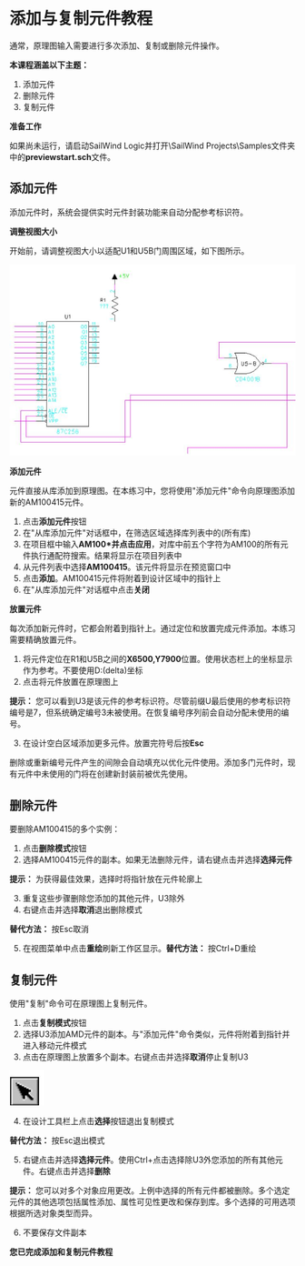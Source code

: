 # 添加与复制元件教程
通常，原理图输入需要进行多次添加、复制或删除元件操作。

**本课程涵盖以下主题：**

1. 添加元件
2. 删除元件
3. 复制元件

**准备工作**

如果尚未运行，请启动SailWind Logic并打开\SailWind Projects\Samples文件夹中的**previewstart.sch**文件。

## 添加元件
添加元件时，系统会提供实时元件封装功能来自动分配参考标识符。

**调整视图大小**

开始前，请调整视图大小以适配U1和U5B门周围区域，如下图所示。

![](/logic/tutorial/4/_page_0_Figure_12.jpeg)

**添加元件**

元件直接从库添加到原理图。在本练习中，您将使用"添加元件"命令向原理图添加新的AM100415元件。

1. 点击**添加元件**按钮
2. 在"从库添加元件"对话框中，在筛选区域选择库列表中的(所有库)
3. 在项目框中输入**AM100\***并点击**应用**，对库中前五个字符为AM100的所有元件执行通配符搜索。结果将显示在项目列表中
4. 从元件列表中选择**AM100415**。该元件将显示在预览窗口中
5. 点击**添加**。AM100415元件将附着到设计区域中的指针上
6. 在"从库添加元件"对话框中点击**关闭**

**放置元件**

每次添加新元件时，它都会附着到指针上。通过定位和放置完成元件添加。本练习需要精确放置元件。

1. 将元件定位在R1和U5B之间的**X6500,Y7900**位置。使用状态栏上的坐标显示作为参考。不要使用D:(delta)坐标
2. 点击将元件放置在原理图上

**提示：** 您可以看到U3是该元件的参考标识符。尽管前缀U最后使用的参考标识符编号是7，但系统确定编号3未被使用。在恢复编号序列前会自动分配未使用的编号。

3. 在设计空白区域添加更多元件。放置完符号后按**Esc**

删除或重新编号元件产生的间隙会自动填充以优化元件使用。添加多门元件时，现有元件中未使用的门将在创建新封装前被优先使用。

## 删除元件
要删除AM100415的多个实例：

1. 点击**删除模式**按钮
2. 选择AM100415元件的副本。如果无法删除元件，请右键点击并选择**选择元件**

**提示：** 为获得最佳效果，选择时将指针放在元件轮廓上

3. 重复这些步骤删除您添加的其他元件，U3除外
4. 右键点击并选择**取消**退出删除模式

**替代方法：** 按Esc取消

5. 在视图菜单中点击**重绘**刷新工作区显示。**替代方法：** 按Ctrl+D重绘

## 复制元件
使用"复制"命令可在原理图上复制元件。

1. 点击**复制模式**按钮
2. 选择U3添加AMD元件的副本。与"添加元件"命令类似，元件将附着到指针并进入移动元件模式
3. 点击在原理图上放置多个副本。右键点击并选择**取消**停止复制U3

![](/logic/tutorial/4/_page_2_Picture_2.jpeg)

4. 在设计工具栏上点击**选择**按钮退出复制模式

**替代方法：** 按Esc退出模式

5. 右键点击并选择**选择元件**。使用Ctrl+点击选择除U3外您添加的所有其他元件。右键点击并选择**删除**

**提示：** 您可以对多个对象应用更改。上例中选择的所有元件都被删除。多个选定元件的其他选项包括属性添加、属性可见性更改和保存到库。多个选择的可用选项根据所选对象类型而异。

6. 不要保存文件副本

**您已完成添加和复制元件教程**